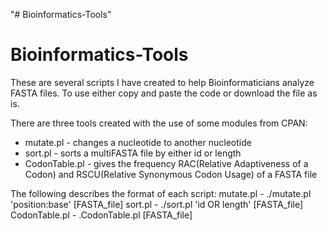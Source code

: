 "# Bioinformatics-Tools" 
# Bioinformatics-Tools

These are several scripts I have created to help Bioinformaticians analyze FASTA files. To use either copy and paste the code or download the file as is. 

There are three tools created with the use of some modules from CPAN:
  - mutate.pl       - changes a nucleotide to another nucleotide
  - sort.pl         - sorts a multiFASTA file by either id or length
  - CodonTable.pl   - gives the frequency RAC(Relative Adaptiveness of a Codon) and RSCU(Relative Synonymous Codon Usage) of a FASTA file
  
 The following describes the format of each script:
 mutate.pl          - ./mutate.pl 'position:base' [FASTA_file]
 sort.pl            - ./sort.pl  'id OR length' [FASTA_file]
 CodonTable.pl      - .CodonTable.pl [FASTA_file]
